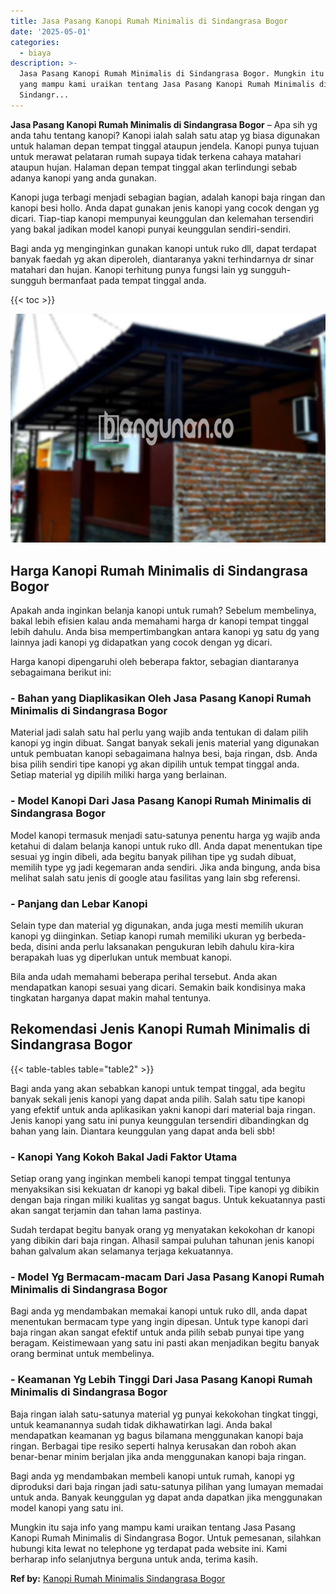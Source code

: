```yaml
---
title: Jasa Pasang Kanopi Rumah Minimalis di Sindangrasa Bogor
date: '2025-05-01'
categories:
  - biaya
description: >-
  Jasa Pasang Kanopi Rumah Minimalis di Sindangrasa Bogor. Mungkin itu saja info
  yang mampu kami uraikan tentang Jasa Pasang Kanopi Rumah Minimalis di
  Sindangr...
---
```


**Jasa Pasang Kanopi Rumah Minimalis di Sindangrasa Bogor** – Apa sih yg anda tahu tentang kanopi? Kanopi ialah salah satu atap yg biasa digunakan untuk halaman depan tempat tinggal ataupun jendela. Kanopi punya tujuan untuk merawat pelataran rumah supaya tidak terkena cahaya matahari ataupun hujan. Halaman depan tempat tinggal akan terlindungi sebab adanya kanopi yang anda gunakan.

Kanopi juga terbagi menjadi sebagian bagian, adalah kanopi baja ringan dan kanopi besi hollo. Anda dapat gunakan jenis kanopi yang cocok dengan yg dicari. Tiap-tiap kanopi mempunyai keunggulan dan kelemahan tersendiri yang bakal jadikan model kanopi punyai keunggulan sendiri-sendiri.

Bagi anda yg menginginkan gunakan kanopi untuk ruko dll, dapat terdapat banyak faedah yg akan diperoleh, diantaranya yakni terhindarnya dr sinar matahari dan hujan. Kanopi terhitung punya fungsi lain yg sungguh-sungguh bermanfaat pada tempat tinggal anda.

{{< toc >}}

![Jasa Pasang Kanopi Rumah Minimalis di Sindangrasa Bogor](/images/harga-kanopi-minimalis-63.png)

## Harga Kanopi Rumah Minimalis di Sindangrasa Bogor

Apakah anda inginkan belanja kanopi untuk rumah? Sebelum membelinya, bakal lebih efisien kalau anda memahami harga dr kanopi tempat tinggal lebih dahulu. Anda bisa mempertimbangkan antara kanopi yg satu dg yang lainnya jadi kanopi yg didapatkan yang cocok dengan yg dicari.

Harga kanopi dipengaruhi oleh beberapa faktor, sebagian diantaranya sebagaimana berikut ini:

### \- Bahan yang Diaplikasikan Oleh Jasa Pasang Kanopi Rumah Minimalis di Sindangrasa Bogor

Material jadi salah satu hal perlu yang wajib anda tentukan di dalam pilih kanopi yg ingin dibuat. Sangat banyak sekali jenis material yang digunakan untuk pembuatan kanopi sebagaimana halnya besi, baja ringan, dsb. Anda bisa pilih sendiri tipe kanopi yg akan dipilih untuk tempat tinggal anda. Setiap material yg dipilih miliki harga yang berlainan.

### \- Model Kanopi Dari Jasa Pasang Kanopi Rumah Minimalis di Sindangrasa Bogor

Model kanopi termasuk menjadi satu-satunya penentu harga yg wajib anda ketahui di dalam belanja kanopi untuk ruko dll. Anda dapat menentukan tipe sesuai yg ingin dibeli, ada begitu banyak pilihan tipe yg sudah dibuat, memilih type yg jadi kegemaran anda sendiri. Jika anda bingung, anda bisa melihat salah satu jenis di google atau fasilitas yang lain sbg referensi.

### \- Panjang dan Lebar Kanopi

Selain type dan material yg digunakan, anda juga mesti memilih ukuran kanopi yg diinginkan. Setiap kanopi rumah memiliki ukuran yg berbeda-beda, disini anda perlu laksanakan pengukuran lebih dahulu kira-kira berapakah luas yg diperlukan untuk membuat kanopi.

Bila anda udah memahami beberapa perihal tersebut. Anda akan mendapatkan kanopi sesuai yang dicari. Semakin baik kondisinya maka tingkatan harganya dapat makin mahal tentunya.

## Rekomendasi Jenis Kanopi Rumah Minimalis di Sindangrasa Bogor

{{< table-tables table="table2" >}}

Bagi anda yang akan sebabkan kanopi untuk tempat tinggal, ada begitu banyak sekali jenis kanopi yang dapat anda pilih. Salah satu tipe kanopi yang efektif untuk anda aplikasikan yakni kanopi dari material baja ringan. Jenis kanopi yang satu ini punya keunggulan tersendiri dibandingkan dg bahan yang lain. Diantara keunggulan yang dapat anda beli sbb!

### \- Kanopi Yang Kokoh Bakal Jadi Faktor Utama

Setiap orang yang inginkan membeli kanopi tempat tinggal tentunya menyaksikan sisi kekuatan dr kanopi yg bakal dibeli. Tipe kanopi yg dibikin dengan baja ringan miliki kualitas yg sangat bagus. Untuk kekuatannya pasti akan sangat terjamin dan tahan lama pastinya.

Sudah terdapat begitu banyak orang yg menyatakan kekokohan dr kanopi yang dibikin dari baja ringan. Alhasil sampai puluhan tahunan jenis kanopi bahan galvalum akan selamanya terjaga kekuatannya.

### \- Model Yg Bermacam-macam Dari Jasa Pasang Kanopi Rumah Minimalis di Sindangrasa Bogor

Bagi anda yg mendambakan memakai kanopi untuk ruko dll, anda dapat menentukan bermacam type yang ingin dipesan. Untuk type kanopi dari baja ringan akan sangat efektif untuk anda pilih sebab punyai tipe yang beragam. Keistimewaan yang satu ini pasti akan menjadikan begitu banyak orang berminat untuk membelinya.

### \- Keamanan Yg Lebih Tinggi Dari Jasa Pasang Kanopi Rumah Minimalis di Sindangrasa Bogor

Baja ringan ialah satu-satunya material yg punyai kekokohan tingkat tinggi, untuk keamanannya sudah tidak dikhawatirkan lagi. Anda bakal mendapatkan keamanan yg bagus bilamana menggunakan kanopi baja ringan. Berbagai tipe resiko seperti halnya kerusakan dan roboh akan benar-benar minim berjalan jika anda menggunakan kanopi baja ringan.

Bagi anda yg mendambakan membeli kanopi untuk rumah, kanopi yg diproduksi dari baja ringan jadi satu-satunya pilihan yang lumayan memadai untuk anda. Banyak keunggulan yg dapat anda dapatkan jika menggunakan model kanopi yang satu ini.

Mungkin itu saja info yang mampu kami uraikan tentang Jasa Pasang Kanopi Rumah Minimalis di Sindangrasa Bogor. Untuk pemesanan, silahkan hubungi kita lewat no telephone yg terdapat pada website ini. Kami berharap info selanjutnya berguna untuk anda, terima kasih.

**Ref by:**  [Kanopi Rumah Minimalis Sindangrasa Bogor](https://id.wikipedia.org/wiki/Kanopi)
